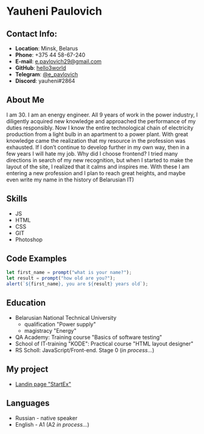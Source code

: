 # Yauheni Paulovich

## Contact Info:

- **Location**: Minsk, Belarus
- **Phone**: +375 44 58-67-240
- **E-mail**: e.pavlovich29@gmail.com
- **GitHub**: [hello3world](https://github.com/hello3world)
- **Telegram**: [@e_pavlovich](https://t.me/e_pavlovich)
- **Discord**: yauheni#2864

## About Me

I am 30. I am an energy engineer. All 9 years of work in the power industry, I diligently acquired new
knowledge and approached the performance of my duties responsibly. Now I know the entire technological
chain of electricity production from a light bulb in an apartment to a power plant. With great knowledge
came the realization that my resource in the profession was exhausted. If I don’t continue to develop further in my own way, then in a few years I will hate my job. Why did I choose frontend? I tried many directions in search of my
new recognition, but when I started to make the layout of the site, I realized that it calms and inspires
me. With these I am entering a new profession and I plan to reach great heights, and maybe even write my
name in the history of Belarusian IT)

## Skills

- JS
- HTML
- CSS
- GIT
- Photoshop

## Code Examples

```javascript
let first_name = prompt("what is your name?");
let result = prompt("how old are you?");
alert(`${first_name}, you are ${result} years old`);
```

## Education

- Belarusian National Technical University
  - qualification "Power supply"
  - magistracy "Energy"
- QA Academy: Training course "Basics of software testing"
- School of IT-training "KODE": Practical course "HTML layout designer"
- RS Scholl: JavaScript/Front-end. Stage 0 (_in process…_)

## My project

- [Landin page "StartEx"](https://hello3world.github.io/landing-page-1/)

## Languages

- Russian - native speaker
- English - A1 (A2 _in process…_)
